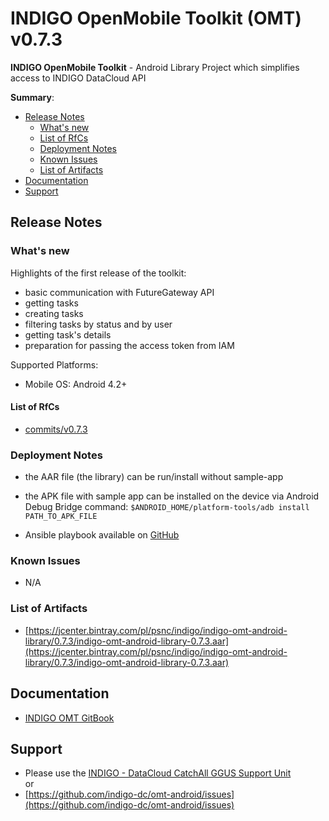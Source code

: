 # INDIGO OpenMobile Toolkit (OMT) v0.7.3

**INDIGO OpenMobile Toolkit** - Android Library Project which simplifies access to INDIGO DataCloud API

**Summary**:
* [Release Notes](#id1)
  * [What's new](#id2)
  * [List of RfCs](#id3)
  * [Deployment Notes](#id4)
  * [Known Issues](#id5)
  * [List of Artifacts](#id7)
* [Documentation](#id6)
* [Support](#id8)


<a id="id1"></a>
## Release Notes

<a id="id2"></a>
### What's new

Highlights of the first release of the toolkit:
* basic communication with FutureGateway API
* getting tasks
* creating tasks
* filtering tasks by status and by user
* getting task's details
* preparation for passing the access token from IAM

Supported Platforms:
* Mobile OS: Android 4.2+

<a id="id3"></a>
#### List of RfCs 

* [commits/v0.7.3](https://github.com/indigo-dc/omt-android/commits/v0.7.3)

<a id="id4"></a>
### Deployment Notes

* the AAR file (the library) can be run/install without sample-app
* the APK file with sample app can be installed on the device via Android Debug Bridge command: ```$ANDROID_HOME/platform-tools/adb install PATH_TO_APK_FILE```

* Ansible playbook available on [GitHub](https://github.com/indigo-dc/omt-android/blob/master/indigo-omt.android.yml)

<a id="id5"></a>
### Known Issues

* N/A

<a id="id7"></a>
### List of Artifacts

* [https://jcenter.bintray.com/pl/psnc/indigo/indigo-omt-android-library/0.7.3/indigo-omt-android-library-0.7.3.aar](https://jcenter.bintray.com/pl/psnc/indigo/indigo-omt-android-library/0.7.3/indigo-omt-android-library-0.7.3.aar)

<a id="id6"></a>
## Documentation

* [INDIGO OMT GitBook](https://www.gitbook.com/book/indigo-dc/omt-android/details)

<a id="id8"></a>
## Support

* Please use the [INDIGO - DataCloud CatchAll GGUS Support Unit](https://wiki.egi.eu/wiki/GGUS:INDIGO_DataCloud_Catch-all_FAQ)<br>
or
* [https://github.com/indigo-dc/omt-android/issues](https://github.com/indigo-dc/omt-android/issues)
